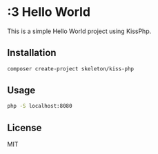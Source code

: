 # :3 Hello World

This is a simple Hello World project using KissPhp.

## Installation

```bash
composer create-project skeleton/kiss-php
```

## Usage

```bash
php -S localhost:8080
```

## License

MIT